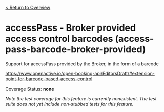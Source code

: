 [< Return to Overview](../../README.md)
# accessPass - Broker provided access control barcodes  (access-pass-barcode-broker-provided)

Support for accessPass provided by the Broker, in the form of a barcode


https://www.openactive.io/open-booking-api/EditorsDraft/#extension-point-for-barcode-based-access-control

Coverage Status: **none**


*Note the test coverage for this feature is currently nonexistent. The test suite does not yet include non-stubbed tests for this feature.*



